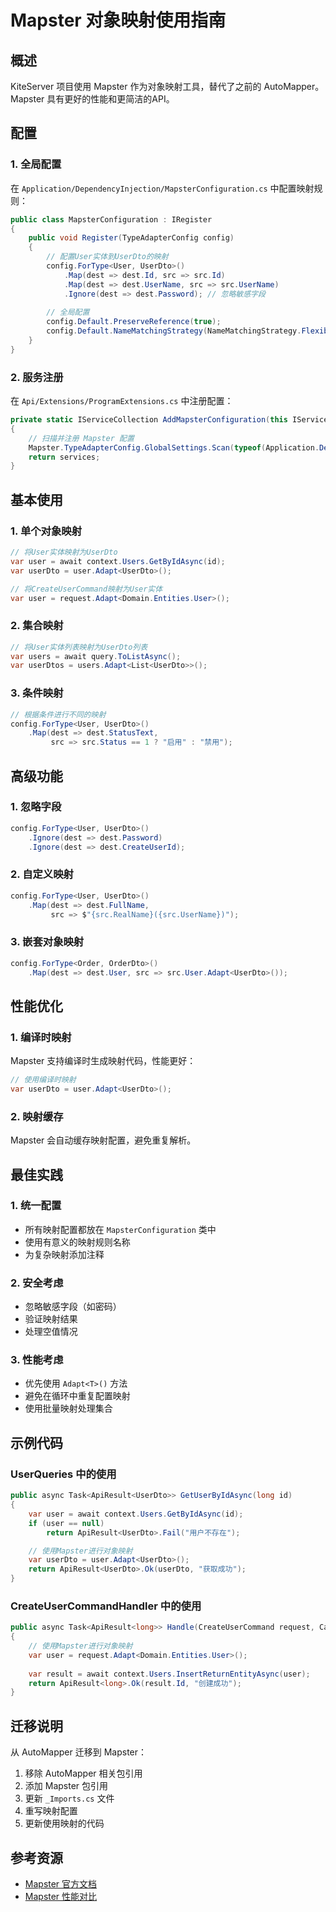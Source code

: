 # Mapster 对象映射使用指南

## 概述

KiteServer 项目使用 Mapster 作为对象映射工具，替代了之前的 AutoMapper。Mapster 具有更好的性能和更简洁的API。

## 配置

### 1. 全局配置

在 `Application/DependencyInjection/MapsterConfiguration.cs` 中配置映射规则：

```csharp
public class MapsterConfiguration : IRegister
{
    public void Register(TypeAdapterConfig config)
    {
        // 配置User实体到UserDto的映射
        config.ForType<User, UserDto>()
            .Map(dest => dest.Id, src => src.Id)
            .Map(dest => dest.UserName, src => src.UserName)
            .Ignore(dest => dest.Password); // 忽略敏感字段
        
        // 全局配置
        config.Default.PreserveReference(true);
        config.Default.NameMatchingStrategy(NameMatchingStrategy.Flexible);
    }
}
```

### 2. 服务注册

在 `Api/Extensions/ProgramExtensions.cs` 中注册配置：

```csharp
private static IServiceCollection AddMapsterConfiguration(this IServiceCollection services)
{
    // 扫描并注册 Mapster 配置
    Mapster.TypeAdapterConfig.GlobalSettings.Scan(typeof(Application.DependencyInjection.MapsterConfiguration).Assembly);
    return services;
}
```

## 基本使用

### 1. 单个对象映射

```csharp
// 将User实体映射为UserDto
var user = await context.Users.GetByIdAsync(id);
var userDto = user.Adapt<UserDto>();

// 将CreateUserCommand映射为User实体
var user = request.Adapt<Domain.Entities.User>();
```

### 2. 集合映射

```csharp
// 将User实体列表映射为UserDto列表
var users = await query.ToListAsync();
var userDtos = users.Adapt<List<UserDto>>();
```

### 3. 条件映射

```csharp
// 根据条件进行不同的映射
config.ForType<User, UserDto>()
    .Map(dest => dest.StatusText, 
         src => src.Status == 1 ? "启用" : "禁用");
```

## 高级功能

### 1. 忽略字段

```csharp
config.ForType<User, UserDto>()
    .Ignore(dest => dest.Password)
    .Ignore(dest => dest.CreateUserId);
```

### 2. 自定义映射

```csharp
config.ForType<User, UserDto>()
    .Map(dest => dest.FullName, 
         src => $"{src.RealName}({src.UserName})");
```

### 3. 嵌套对象映射

```csharp
config.ForType<Order, OrderDto>()
    .Map(dest => dest.User, src => src.User.Adapt<UserDto>());
```

## 性能优化

### 1. 编译时映射

Mapster 支持编译时生成映射代码，性能更好：

```csharp
// 使用编译时映射
var userDto = user.Adapt<UserDto>();
```

### 2. 映射缓存

Mapster 会自动缓存映射配置，避免重复解析。

## 最佳实践

### 1. 统一配置

- 所有映射配置都放在 `MapsterConfiguration` 类中
- 使用有意义的映射规则名称
- 为复杂映射添加注释

### 2. 安全考虑

- 忽略敏感字段（如密码）
- 验证映射结果
- 处理空值情况

### 3. 性能考虑

- 优先使用 `Adapt<T>()` 方法
- 避免在循环中重复配置映射
- 使用批量映射处理集合

## 示例代码

### UserQueries 中的使用

```csharp
public async Task<ApiResult<UserDto>> GetUserByIdAsync(long id)
{
    var user = await context.Users.GetByIdAsync(id);
    if (user == null)
        return ApiResult<UserDto>.Fail("用户不存在");

    // 使用Mapster进行对象映射
    var userDto = user.Adapt<UserDto>();
    return ApiResult<UserDto>.Ok(userDto, "获取成功");
}
```

### CreateUserCommandHandler 中的使用

```csharp
public async Task<ApiResult<long>> Handle(CreateUserCommand request, CancellationToken cancellationToken)
{
    // 使用Mapster进行对象映射
    var user = request.Adapt<Domain.Entities.User>();
    
    var result = await context.Users.InsertReturnEntityAsync(user);
    return ApiResult<long>.Ok(result.Id, "创建成功");
}
```

## 迁移说明

从 AutoMapper 迁移到 Mapster：

1. 移除 AutoMapper 相关包引用
2. 添加 Mapster 包引用
3. 更新 `_Imports.cs` 文件
4. 重写映射配置
5. 更新使用映射的代码

## 参考资源

- [Mapster 官方文档](https://github.com/MapsterMapper/Mapster)
- [Mapster 性能对比](https://github.com/MapsterMapper/Mapster/wiki/Benchmark)
